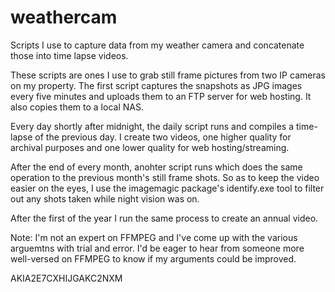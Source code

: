# weathercam
Scripts I use to capture data from my weather camera and concatenate those into time lapse videos.

These scripts are ones I use to grab still frame pictures from two IP cameras on my property. The first script captures the snapshots
as JPG images every five minutes and uploads them to an FTP server for web hosting. It also copies them to a local NAS.

Every day shortly after midnight, the daily script runs and compiles a time-lapse of the previous day. I create two videos, one higher
quality for archival purposes and one lower quality for web hosting/streaming.

After the end of every month, anohter script runs which does the same operation to the previous month's still frame shots. So as to keep
the video easier on the eyes, I use the imagemagic package's identify.exe tool to filter out any shots taken while night vision was on.

After the first of the year I run the same process to create an annual video.

Note: I'm not an expert on FFMPEG and I've come up with the various arguemtns with trial and error. I'd be eager to hear from someone
more well-versed on FFMPEG to know if my arguments could be improved.

AKIA2E7CXHIJGAKC2NXM
